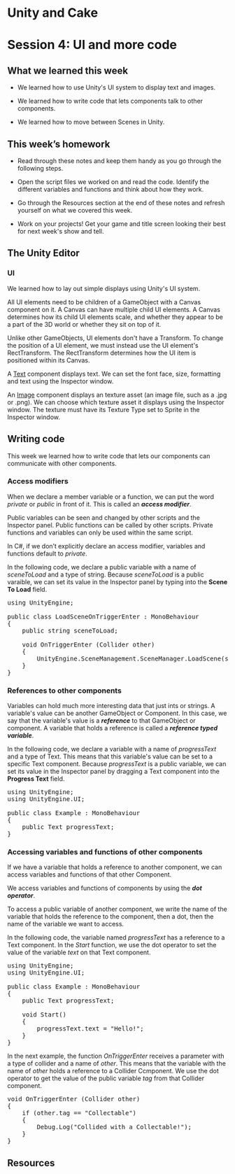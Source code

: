 # Unity and Cake

# Session 4: UI and more code

## What we learned this week

* We learned how to use Unity's UI system to display text and images.

* We learned how to write code that lets components talk to other components.

* We learned how to move between Scenes in Unity.

## This week’s homework

* Read through these notes and keep them handy as you go through the following steps.

* Open the script files we worked on and read the code. Identify the different variables and functions and think about how they work.

* Go through the Resources section at the end of these notes and refresh yourself on what we covered this week.

* Work on your projects! Get your game and title screen looking their best for next week's show and tell.

## The Unity Editor

### UI

We learned how to lay out simple displays using Unity's UI system.

All UI elements need to be children of a GameObject with a Canvas component on it. A Canvas can have multiple child UI elements. A Canvas determines how its child UI elements scale, and whether they appear to be a part of the 3D world or whether they sit on top of it.

Unlike other GameObjects, UI elements don't have a Transform. To change the position of a UI element, we must instead use the UI element's RectTransform. The RectTransform determines how the UI item is positioned within its Canvas.

A [Text](https://docs.unity3d.com/Manual/script-Text.html) component displays text. We can set the font face, size, formatting and text using the Inspector window.

An [Image](https://docs.unity3d.com/Manual/script-Image.html) component displays an texture asset (an image file, such as a .jpg or .png). We can choose which texture asset it displays using the Inspector window. The texture must have its Texture Type set to Sprite in the Inspector window.

## Writing code

This week we learned how to write code that lets our components can communicate with other components.

### Access modifiers

When we declare a member variable or a function, we can put the word *private* or *public* in front of it. This is called an **_access modifier_**.

Public variables can be seen and changed by other scripts and the Inspector panel. Public functions can be called by other scripts. Private functions and variables can only be used within the same script.

In C#, if we don’t explicitly declare an access modifier, variables and functions default to *private*.

In the following code, we declare a public variable with a name of *sceneToLoad* and a type of string. Because *sceneToLoad* is a public varaible, we can set its value in the Inspector panel by typing into the **Scene To Load** field.

<pre>
using UnityEngine;

public class LoadSceneOnTriggerEnter : MonoBehaviour 
{
	public string sceneToLoad;

	void OnTriggerEnter (Collider other)
	{
		UnityEngine.SceneManagement.SceneManager.LoadScene(sceneToLoad);
	}
}
</pre>

### References to other components

Variables can hold much more interesting data that just ints or strings. A variable's value can be another GameObject or Component. In this case, we say that the variable's value is a **_reference_** to that GameObject or component. A variable that holds a reference is called a **_reference typed variable_**.

In the following code, we declare a variable with a name of *progressText* and a type of Text. This means that this variable's value can be set to a specific Text component. Because *progressText* is a public variable, we can set its value in the Inspector panel by dragging a Text component into the **Progress Text** field.

<pre>
using UnityEngine;
using UnityEngine.UI;

public class Example : MonoBehaviour 
{
	public Text progressText;
}
</pre>

### Accessing variables and functions of other components

If we have a variable that holds a reference to another component, we can access variables and functions of that other Component.

We access variables and functions of components by using the **_dot operator_**. 

To access a public variable of another component, we write the name of the variable that holds the reference to the component, then a dot, then the name of the variable we want to access.

In the following code, the variable named *progressText* has a reference to a Text component. In the *Start* function, we use the dot operator to set the value of the variable *text* on that Text component.

<pre>
using UnityEngine;
using UnityEngine.UI;

public class Example : MonoBehaviour 
{
	public Text progressText;
    
    void Start()
    {
        progressText.text = "Hello!";
    }
}
</pre>

In the next example, the function *OnTriggerEnter* receives a parameter with a type of collider and a name of *other*. This means that the variable with the name of *other* holds a reference to a Collider Ccmponent. We use the dot operator to get the value of the public variable *tag* from that Collider component.

<pre>
void OnTriggerEnter (Collider other)
{
	if (other.tag == "Collectable")
	{
        Debug.Log("Collided with a Collectable!");
    }
}
</pre>

## Resources

